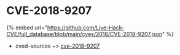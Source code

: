 # CVE-2018-9207
{% embed url="https://github.com/Live-Hack-CVE/full_database/blob/main/cves/2018/CVE-2018-9207.json" %}

* cved-sources ~> [cve-2018-9207](https://www.alice-snow.ru/2018/database/cve-2018-9207/cve-2018-9207-cved-sources)